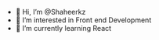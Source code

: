 - 👋 Hi, I’m @Shaheerkz
- 👀 I’m interested in Front end Development
- 🌱 I’m currently learning React


<!---
Shaheerkz/Shaheerkz is a ✨ special ✨ repository because its `README.md` (this file) appears on your GitHub profile.
You can click the Preview link to take a look at your changes.
--->
